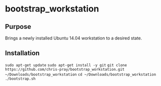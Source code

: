 # bootstrap_workstation

## Purpose
Brings a newly installed Ubuntu 14.04 workstation to a desired state.

## Installation
`sudo apt-get update`
`sudo apt-get install -y git`
`git clone https://github.com/chris-pray/bootstrap_workstation.git ~/Downloads/bootstrap_workstation`
`cd ~/Downloads/bootstrap_workstation`
`./bootstrap.sh`

